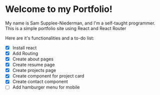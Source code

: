 # Welcome to my Portfolio!

My name is Sam Supplee-Niederman, and I'm a self-taught programmer. This is a simple portfolio site using React and React Router

Here are it's functionalities and a to-do list:

- [x] Install react
- [x] Add Routing
- [x] Create about pages
- [x] Create resume page
- [x] Create projects page
- [x] Create component for project card
- [x] Create contact component
- [ ] Add hamburger menu for mobile
